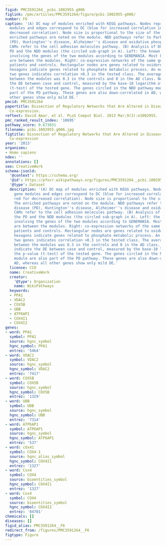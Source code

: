 ```yaml
---
figid: PMC3591264__pcbi.1002955.g006
figlink: /pmc/articles/PMC3591264/figure/pcbi-1002955-g006/
number: F6
caption: '(A) DC map of modules enriched with KEGG pathways. Nodes represent gene
  modules and edges correspond to DC (blue for increased correlation in AD, red for
  decreased correlation). Node size is proportional to the size of the module. The
  enriched pathways are noted on the module. NDD pathways refer to Parkinson''s disease
  (PD), Huntington''s disease, Alzheimer''s disease and oxidative phosphorylation.
  CAMs refer to the cell adhesion molecules pathway. (B) Analysis of DC between the
  PD and the NDD modules (the circled sub-graph in A). Left: the known interactions
  involving the genes of the two modules according to GENEMANIA. Most known interactions
  are between the modules. Right: co-expression networks of the same genes for AD
  patients and controls. Rectangular nodes are genes related to oxidoreductase activity,
  hexagons indicate genes related to phosphate metabolic process. An edge between
  two genes indicates correlation >0.3 in the tested class. The average correlation
  between the modules was 0.3 in the controls and 0 in the AD class. Node colors indicate
  the DE between case and control, measured by the base-10 logarithm of the p-value
  (t-test) of the tested gene. The genes circled in the NDD pathway module are also
  part of the PD pathway. These genes are also down-correlated in AD, whereas all
  other genes show only mild DE.'
pmcid: PMC3591264
papertitle: Dissection of Regulatory Networks that Are Altered in Disease via Differential
  Co-expression.
reftext: David Amar, et al. PLoS Comput Biol. 2013 Mar;9(3):e1002955.
pmc_ranked_result_index: '10695'
pathway_score: 0.673031
filename: pcbi.1002955.g006.jpg
figtitle: Dissection of Regulatory Networks that Are Altered in Disease via Differential
  Co-expression
year: '2013'
organisms:
- Homo sapiens
ndex: ''
annotations: []
seo: CreativeWork
schema-jsonld:
  '@context': https://schema.org/
  '@id': https://pfocr.wikipathways.org/figures/PMC3591264__pcbi.1002955.g006.html
  '@type': Dataset
  description: '(A) DC map of modules enriched with KEGG pathways. Nodes represent
    gene modules and edges correspond to DC (blue for increased correlation in AD,
    red for decreased correlation). Node size is proportional to the size of the module.
    The enriched pathways are noted on the module. NDD pathways refer to Parkinson''s
    disease (PD), Huntington''s disease, Alzheimer''s disease and oxidative phosphorylation.
    CAMs refer to the cell adhesion molecules pathway. (B) Analysis of DC between
    the PD and the NDD modules (the circled sub-graph in A). Left: the known interactions
    involving the genes of the two modules according to GENEMANIA. Most known interactions
    are between the modules. Right: co-expression networks of the same genes for AD
    patients and controls. Rectangular nodes are genes related to oxidoreductase activity,
    hexagons indicate genes related to phosphate metabolic process. An edge between
    two genes indicates correlation >0.3 in the tested class. The average correlation
    between the modules was 0.3 in the controls and 0 in the AD class. Node colors
    indicate the DE between case and control, measured by the base-10 logarithm of
    the p-value (t-test) of the tested gene. The genes circled in the NDD pathway
    module are also part of the PD pathway. These genes are also down-correlated in
    AD, whereas all other genes show only mild DE.'
  license: CC0
  name: CreativeWork
  creator:
    '@type': Organization
    name: WikiPathways
  keywords:
  - PPA1
  - VDAC2
  - COX5B
  - UBB
  - ATP6AP1
  - COX4I1
  - COX4I2
genes:
- word: PPA1
  symbol: PPA1
  source: hgnc_symbol
  hgnc_symbol: PPA1
  entrez: '5464'
- word: VDAC2
  symbol: VDAC2
  source: hgnc_symbol
  hgnc_symbol: VDAC2
  entrez: '7417'
- word: COX5B
  symbol: COX5B
  source: hgnc_symbol
  hgnc_symbol: COX5B
  entrez: '1329'
- word: UBB
  symbol: UBB
  source: hgnc_symbol
  hgnc_symbol: UBB
  entrez: '7314'
- word: ATP6AP1
  symbol: ATP6AP1
  source: hgnc_symbol
  hgnc_symbol: ATP6AP1
  entrez: '537'
- word: cOx41
  symbol: COX4-1
  source: hgnc_alias_symbol
  hgnc_symbol: COX4I1
  entrez: '1327'
- word: Cox4
  symbol: COX4
  source: bioentities_symbol
  hgnc_symbol: COX4I1
  entrez: '1327'
- word: Cox4
  symbol: COX4
  source: bioentities_symbol
  hgnc_symbol: COX4I2
  entrez: '84701'
chemicals: []
diseases: []
figid_alias: PMC3591264__F6
redirect_from: /figures/PMC3591264__F6
figtype: Figure
---
```

